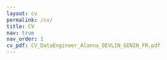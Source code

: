 ```yaml
---
layout: cv
permalink: /cv/
title: CV
nav: true
nav_order: 1
cv_pdf: CV_DataEngineer_Alanna_DEVLIN_GENIN_FR.pdf
---
```

